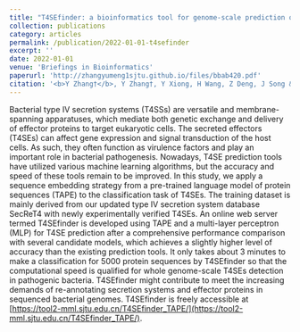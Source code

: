 ```yaml
---
title: "T4SEfinder: a bioinformatics tool for genome-scale prediction of bacterial type IV secreted effectors using pre-trained protein language model"
collection: publications
category: articles
permalink: /publication/2022-01-01-t4sefinder
excerpt: ''
date: 2022-01-01
venue: 'Briefings in Bioinformatics'
paperurl: 'http://zhangyumeng1sjtu.github.io/files/bbab420.pdf'
citation: '<b>Y Zhang†</b>, Y Zhang†, Y Xiong, H Wang, Z Deng, J Song & HY Ou. (2022) T4SEfinder: a bioinformatics tool for genomescale prediction of bacterial type IV secreted effectors using pre-trained protein language model. <i>Briefings in Bioinformatics</i>, 23(1), bbab420.'
---
```

Bacterial type IV secretion systems (T4SSs) are versatile and membrane-spanning apparatuses, which mediate both genetic exchange and delivery of effector proteins to target eukaryotic cells. The secreted effectors (T4SEs) can affect gene expression and signal transduction of the host cells. As such, they often function as virulence factors and play an important role in bacterial pathogenesis. Nowadays, T4SE prediction tools have utilized various machine learning algorithms, but the accuracy and speed of these tools remain to be improved. In this study, we apply a sequence embedding strategy from a pre-trained language model of protein sequences (TAPE) to the classification task of T4SEs. The training dataset is mainly derived from our updated type IV secretion system database SecReT4 with newly experimentally verified T4SEs. An online web server termed T4SEfinder is developed using TAPE and a multi-layer perceptron (MLP) for T4SE prediction after a comprehensive performance comparison with several candidate models, which achieves a slightly higher level of accuracy than the existing prediction tools. It only takes about 3 minutes to make a classification for 5000 protein sequences by T4SEfinder so that the computational speed is qualified for whole genome-scale T4SEs detection in pathogenic bacteria. T4SEfinder might contribute to meet the increasing demands of re-annotating secretion systems and effector proteins in sequenced bacterial genomes. T4SEfinder is freely accessible at [https://tool2-mml.sjtu.edu.cn/T4SEfinder_TAPE/](https://tool2-mml.sjtu.edu.cn/T4SEfinder_TAPE/).
